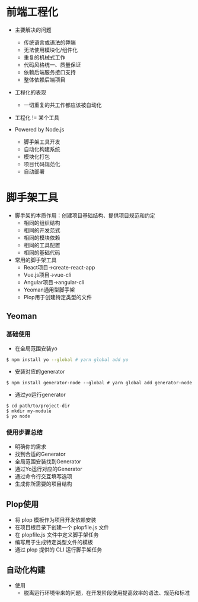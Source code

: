 # 前端工程化

* 主要解决的问题
  * 传统语言或语法的弊端
  * 无法使用模块化/组件化
  * 重复的机械式工作
  * 代码风格统一、质量保证
  * 依赖后端服务接口支持
  * 整体依赖后端项目

* 工程化的表现
  * 一切重复的共工作都应该被自动化
* 工程化 != 某个工具
* Powered by Node.js
  * 脚手架工具开发
  * 自动化构建系统
  * 模块化打包
  * 项目代码规范化
  * 自动部署

# 脚手架工具

* 脚手架的本质作用：创建项目基础结构、提供项目规范和约定
  * 相同的组织结构
  * 相同的开发范式
  * 相同的模块依赖
  * 相同的工具配置
  * 相同的基础代码
* 常用的脚手架工具
  * React项目->create-react-app
  * Vue.js项目->vue-cli
  * Angular项目->angular-cli
  * Yeoman通用型脚手架
  * Plop用于创建特定类型的文件

##  Yeoman

### 基础使用

* 在全局范围安装yo

```bash
$ npm install yo --global # yarn global add yo
```

* 安装对应的generator

```shell
$ npm install generator-node --global # yarn global add generator-node
```

* 通过yo运行generator

```shell
$ cd path/to/project-dir
$ mkdir my-module
$ yo node
```

### 使用步骤总结

* 明确你的需求
* 找到合适的Generator
* 全局范围安装找到Generator
* 通过Yo运行对应的Generator
* 通过命令行交互填写选项
* 生成你所需要的项目结构



## Plop使用

* 将 plop 模板作为项目开发依赖安装
* 在项目根目录下创建一个 plopfile.js 文件
* 在 plopfile.js 文件中定义脚手架任务
* 编写用于生成特定类型文件的模板
* 通过 plop 提供的 CLI 运行脚手架任务



## 自动化构建

* 使用
  * 脱离运行环境带来的问题，在开发阶段使用提高效率的语法、规范和标准




